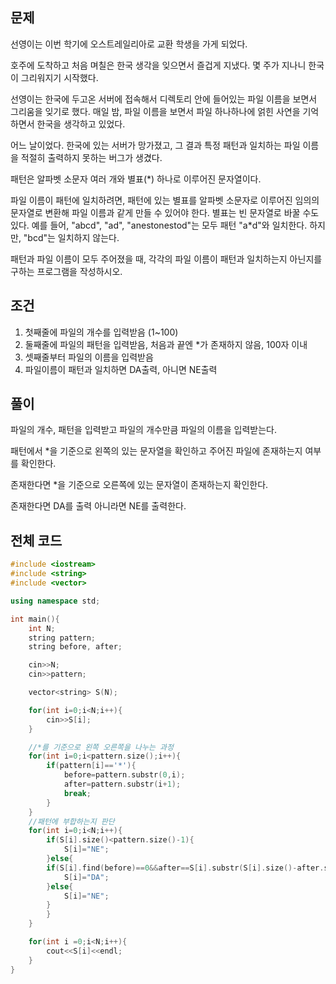 ## 문제
선영이는 이번 학기에 오스트레일리아로 교환 학생을 가게 되었다.

호주에 도착하고 처음 며칠은 한국 생각을 잊으면서 즐겁게 지냈다. 몇 주가 지나니 한국이 그리워지기 시작했다.

선영이는 한국에 두고온 서버에 접속해서 디렉토리 안에 들어있는 파일 이름을 보면서 그리움을 잊기로 했다. 매일 밤, 파일 이름을 보면서 파일 하나하나에 얽힌 사연을 기억하면서 한국을 생각하고 있었다.

어느 날이었다. 한국에 있는 서버가 망가졌고, 그 결과 특정 패턴과 일치하는 파일 이름을 적절히 출력하지 못하는 버그가 생겼다.

패턴은 알파벳 소문자 여러 개와 별표(*) 하나로 이루어진 문자열이다.

파일 이름이 패턴에 일치하려면, 패턴에 있는 별표를 알파벳 소문자로 이루어진 임의의 문자열로 변환해 파일 이름과 같게 만들 수 있어야 한다. 별표는 빈 문자열로 바꿀 수도 있다. 예를 들어, "abcd", "ad", "anestonestod"는 모두 패턴 "a*d"와 일치한다. 하지만, "bcd"는 일치하지 않는다.

패턴과 파일 이름이 모두 주어졌을 때, 각각의 파일 이름이 패턴과 일치하는지 아닌지를 구하는 프로그램을 작성하시오.
## 조건
1. 첫째줄에 파일의 개수를 입력받음 (1~100)
2. 둘째줄에 파일의 패턴을 입력받음, 처음과 끝엔 *가 존재하지 않음, 100자 이내
3. 셋째줄부터 파일의 이름을 입력받음
4. 파일이름이 패턴과 일치하면 DA출력, 아니면 NE출력
## 풀이
파일의 개수, 패턴을 입력받고 파일의 개수만큼 파일의 이름을 입력받는다. 

패턴에서 *을 기준으로 왼쪽의 있는 문자열을 확인하고 주어진 파일에 존재하는지 여부를 확인한다.

존재한다면 *을 기준으로 오른쪽에 있는 문자열이 존재하는지 확인한다.

존재한다면 DA를 출력 아니라면 NE를 출력한다.
## 전체 코드
```cpp
#include <iostream>
#include <string>
#include <vector>

using namespace std;

int main(){
    int N;
    string pattern;
    string before, after;

    cin>>N;
    cin>>pattern;

    vector<string> S(N);

    for(int i=0;i<N;i++){
        cin>>S[i];
    }

    //*를 기준으로 왼쪽 오른쪽을 나누는 과정
    for(int i=0;i<pattern.size();i++){
        if(pattern[i]=='*'){
            before=pattern.substr(0,i);
            after=pattern.substr(i+1);
            break;
        }
    }
    //패턴에 부합하는지 판단
    for(int i=0;i<N;i++){
        if(S[i].size()<pattern.size()-1){
            S[i]="NE";
        }else{
        if(S[i].find(before)==0&&after==S[i].substr(S[i].size()-after.size())){
            S[i]="DA";
        }else{
            S[i]="NE";
        }
        }
    }

    for(int i =0;i<N;i++){
        cout<<S[i]<<endl;
    }
}
```